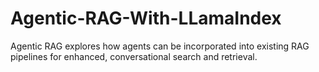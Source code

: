 # Agentic-RAG-With-LLamaIndex
Agentic RAG explores how agents can be incorporated into existing RAG pipelines for enhanced, conversational search and retrieval.

